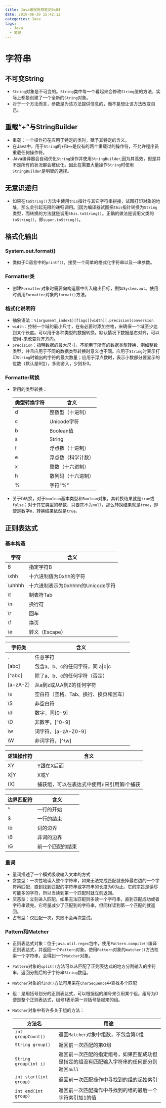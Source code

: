 ```yaml
---
title: Java编程思想笔记0x04
date: 2019-06-30 15:42:12
categories: Java
tags:
  - Java
  - 笔记
---
```


# 字符串

## 不可变String

- `String`对象是不可变的。`String`类中每一个看起来会修改`String`值的方法，实际上都是创建了一个全新的`String`对象。
- 对于一个方法而言，参数是为该方法提供信息的，而不是想让该方法改变自己。

## 重载“+”与StringBuilder

- 重载：一个操作符在应用于特定的类时，赋予其特定的含义。
- 在Java中，用于`String`的`+`和`+=`是仅有的两个重载过的操作符，不允许程序员重载任何操作符。
- Java编译器会自动优化`String`操作并使用`StringBuilder`,因为其高效，但是并不是所有的状况都会被优化。因此在需要大量操作`String`时使用`StringBuilder`是明智的选择。

## 无意识递归

- 如果在`toString()`方法中使用`this`指针与其它字符串拼接，试图打印对象的地址，那么会引起无限的递归调用。[因为编译器试图把`this`指针转换为`String`类型，而转换的方法就是调用`this.toString()`。正确的做法是调用父类的`toString()`，即`super.toString()`。

## 格式化输出

### System.out.format()

- 类似于C语言中的`printf()`，接受一个简单的格式化字符串以及一串参数。

### Formatter类

- 创建`Formatter`对象时需要向构造器中传入输出目标，例如`System.out`。使用时调用`Formatter`对象的`format()`方法。

### 格式化说明符

- 抽象语法：`%[argument_index$][flags][width][.precision]conversion`
- `width`：控制一个域的最小尺寸，在有必要时添加空格，来确保一个域至少达到某个长度。可以用于各种类型的数据转换。默认情况下数据是右对齐，可以使用`-`来改变对齐方向。
- `precision`：指明数据的最大尺寸。不能用于所有的数据类型转换，例如整数类型，并且应用于不同的数据类型转换时意义也不同。应用于`String`时表示打印`String`时输出的字符的最大数量；应用于浮点数时，表示小数部分要显示的位数（默认是6位），多则舍入，少则补0。

### Formatter转换

- 常用的类型转换：

  | 类型转换字符 | 含义               |
  | ------------ | ------------------ |
  | d            | 整数型（十进制）   |
  | c            | Unicode字符        |
  | b            | Boolean值          |
  | s            | String             |
  | f            | 浮点数（十进制）   |
  | e            | 浮点数（科学计数） |
  | x            | 整数（十六进制）   |
  | h            | 散列码（十六进制） |
  | %            | 字符"%"            |

- 关于b转换，对于`boolean`基本类型和`Boolean`对象，其转换结果就是`true`或`false`；对于其它类型的参数，只要其不为`null`，那么转换结果就是`true`，即使是数字`0`，转换结果依然是`true`。

## 正则表达式

### 基本构造

| 字符   | 含义                              |
| ------ | --------------------------------- |
| B      | 指定字符B                         |
| \xhh   | 十六进制值为0xhh的字符            |
| \uhhhh | 十六进制表示为0xhhhh的Unicode字符 |
| \t     | 制表符Tab                         |
| \n     | 换行符                            |
| \r     | 回车                              |
| \f     | 换页                              |
| \e     | 转义（Escape）                    |

| 字符类   | 含义                                  |
| -------- | ------------------------------------- |
| .        | 任意字符                              |
| [abc]    | 包含a、b、c的任何字符，同 a\|b\|c     |
| [^abc]   | 除了a、b、c的任何字符（否定）         |
| [a-zA-Z] | 从a到z或从A到Z的任何字符              |
| \s       | 空白符（空格、Tab、换行、换页和回车） |
| \S       | 非空白符                              |
| \d       | 数字，同[0-9]                         |
| \D       | 非数字，\[^0-9]                        |
| \w       | 词字符，[a-zA-Z0-9] |
| \W       | 非词字符，\[^\w] |

| 逻辑操作符 | 含义                                        |
| ---------- | ------------------------------------------- |
| XY         | Y跟在X后面                                  |
| X\|Y       | X或Y                                        |
| (X)        | 捕获组，可以在表达式中使用\i来引用第i个捕获 |

| 边界匹配符 | 含义             |
| ---------- | ---------------- |
| ^          | 一行的开始       |
| $          | 一行的结束       |
| \b         | 词的边界         |
| \B         | 非词的边界       |
| \G         | 前一个匹配的结束 |

### 量词

- 量词描述了一个模式吸收输入文本的方式
- 贪婪型：一次性地读入整个字符串，如果无法完成匹配就去掉最右边的一个字符再匹配，直到找到匹配的字符串或字符串的长度为0为止。它的宗旨是读尽可能多的字符，所以当读到第一个匹配时就立刻返回。
- 厌恶型：立刻进入匹配，如果无法匹配则多读一个字符串，直到匹配成功或者字符串读完。它尽量减少了匹配到的字符串，但同样读到第一个匹配的就返回。
- 占有型：仅匹配一次，失败不会再次尝试。

### Pattern和Matcher

- 正则表达式对象：位于`java.util.regex`包中，使用`Pattern.compile()`编译正则表达式，并返回一个`Pattern`对象。使用`Pattern`对象的`matcher()`方法检索一个字符串，会得到一个`Matcher`对象。

- `Pattern`对象的`split()`方法可以从匹配了正则表达式的地方分割输入的字符串，返回分割后的子字符串`String`数组。

- `Matcher`对象的`find()`方法可用来在`CharSequence`中查找多个匹配

- 组：是用括号划分的正则表达式，可以根据组的编号来引用某个组。组号为0便是整个正则表达式，组号1表示第一对括号括起来的组。

- `Matcher`对象中有许多关于组的方法：

  | 方法名                 | 用途                                                         |
  | ---------------------- | ------------------------------------------------------------ |
  | `int groupCount()`     | 返回`Matcher`对象中组数，不包含第0组                         |
  | `String group()`       | 返回前一次匹配的第0组                                        |
  | `String group(int i)`  | 返回前一次匹配的指定组号，如果匹配成功但是指定的组没有匹配输入字符串的任何部分则返回`null` |
  | `int start(int group)` | 返回前一次匹配操作中寻找到的组的起始索引                     |
  | `int end(int group)`   | 返回前一次匹配操作中寻找到的组的最后一个字符索引加1的值      |

  